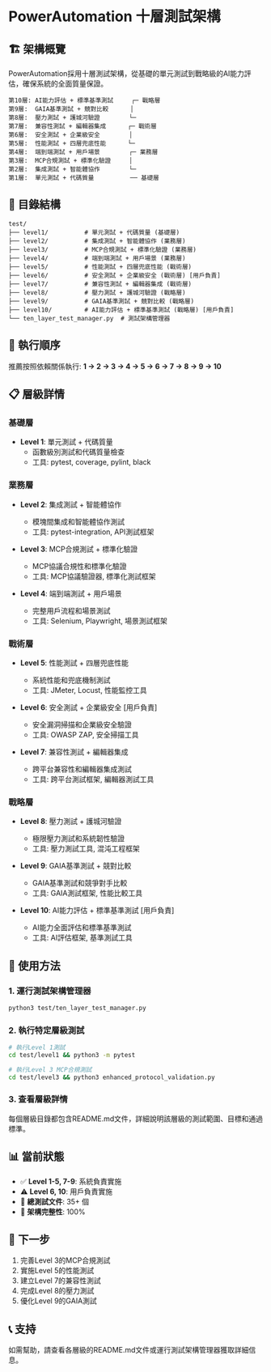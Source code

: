 # PowerAutomation 十層測試架構

## 🏗️ 架構概覽

PowerAutomation採用十層測試架構，從基礎的單元測試到戰略級的AI能力評估，確保系統的全面質量保證。

```
第10層: AI能力評估 + 標準基準測試     ┌─ 戰略層
第9層:  GAIA基準測試 + 競對比較      │
第8層:  壓力測試 + 護城河驗證        └─ 
第7層:  兼容性測試 + 編輯器集成      ┌─ 戰術層
第6層:  安全測試 + 企業級安全        │
第5層:  性能測試 + 四層兜底性能      └─ 
第4層:  端到端測試 + 用戶場景        ┌─ 業務層
第3層:  MCP合規測試 + 標準化驗證     │
第2層:  集成測試 + 智能體協作        └─ 
第1層:  單元測試 + 代碼質量          ── 基礎層
```

## 📁 目錄結構

```
test/
├── level1/          # 單元測試 + 代碼質量 (基礎層)
├── level2/          # 集成測試 + 智能體協作 (業務層)
├── level3/          # MCP合規測試 + 標準化驗證 (業務層)
├── level4/          # 端到端測試 + 用戶場景 (業務層)
├── level5/          # 性能測試 + 四層兜底性能 (戰術層)
├── level6/          # 安全測試 + 企業級安全 (戰術層) [用戶負責]
├── level7/          # 兼容性測試 + 編輯器集成 (戰術層)
├── level8/          # 壓力測試 + 護城河驗證 (戰略層)
├── level9/          # GAIA基準測試 + 競對比較 (戰略層)
├── level10/         # AI能力評估 + 標準基準測試 (戰略層) [用戶負責]
└── ten_layer_test_manager.py  # 測試架構管理器
```

## 🔄 執行順序

推薦按照依賴關係執行: **1 → 2 → 3 → 4 → 5 → 6 → 7 → 8 → 9 → 10**

## 📋 層級詳情

### 基礎層
- **Level 1**: 單元測試 + 代碼質量
  - 函數級別測試和代碼質量檢查
  - 工具: pytest, coverage, pylint, black

### 業務層
- **Level 2**: 集成測試 + 智能體協作
  - 模塊間集成和智能體協作測試
  - 工具: pytest-integration, API測試框架

- **Level 3**: MCP合規測試 + 標準化驗證
  - MCP協議合規性和標準化驗證
  - 工具: MCP協議驗證器, 標準化測試框架

- **Level 4**: 端到端測試 + 用戶場景
  - 完整用戶流程和場景測試
  - 工具: Selenium, Playwright, 場景測試框架

### 戰術層
- **Level 5**: 性能測試 + 四層兜底性能
  - 系統性能和兜底機制測試
  - 工具: JMeter, Locust, 性能監控工具

- **Level 6**: 安全測試 + 企業級安全 [用戶負責]
  - 安全漏洞掃描和企業級安全驗證
  - 工具: OWASP ZAP, 安全掃描工具

- **Level 7**: 兼容性測試 + 編輯器集成
  - 跨平台兼容性和編輯器集成測試
  - 工具: 跨平台測試框架, 編輯器測試工具

### 戰略層
- **Level 8**: 壓力測試 + 護城河驗證
  - 極限壓力測試和系統韌性驗證
  - 工具: 壓力測試工具, 混沌工程框架

- **Level 9**: GAIA基準測試 + 競對比較
  - GAIA基準測試和競爭對手比較
  - 工具: GAIA測試框架, 性能比較工具

- **Level 10**: AI能力評估 + 標準基準測試 [用戶負責]
  - AI能力全面評估和標準基準測試
  - 工具: AI評估框架, 基準測試工具

## 🎯 使用方法

### 1. 運行測試架構管理器
```bash
python3 test/ten_layer_test_manager.py
```

### 2. 執行特定層級測試
```bash
# 執行Level 1測試
cd test/level1 && python3 -m pytest

# 執行Level 3 MCP合規測試
cd test/level3 && python3 enhanced_protocol_validation.py
```

### 3. 查看層級詳情
每個層級目錄都包含README.md文件，詳細說明該層級的測試範圍、目標和通過標準。

## 📊 當前狀態

- ✅ **Level 1-5, 7-9**: 系統負責實施
- ⚠️ **Level 6, 10**: 用戶負責實施
- 📁 **總測試文件**: 35+ 個
- 🔄 **架構完整性**: 100%

## 🚀 下一步

1. 完善Level 3的MCP合規測試
2. 實施Level 5的性能測試
3. 建立Level 7的兼容性測試
4. 完成Level 8的壓力測試
5. 優化Level 9的GAIA測試

## 📞 支持

如需幫助，請查看各層級的README.md文件或運行測試架構管理器獲取詳細信息。

